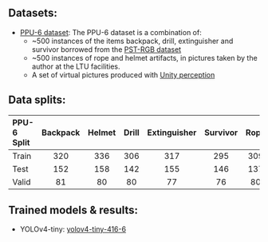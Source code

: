 ## Datasets:  
- [PPU-6 dataset](https://drive.google.com/file/d/1D-oBYlsD2c4dWnMyhtav1_mYnqfNK-ep/view?usp=sharing): The PPU-6 dataset is a combination of:  
  - ~500 instances of the items backpack, drill, extinguisher and survivor borrowed from the [PST-RGB dataset](https://github.com/ShreyasSkandanS/pst900_thermal_rgb)
  - ~500 instances of rope and helmet artifacts, in pictures taken by the author at the LTU facilities. 
  - A set of virtual pictures produced with [Unity perception](https://github.com/Unity-Technologies/com.unity.perception)


## Data splits:  

| PPU-6 Split | Backpack | Helmet | Drill | Extinguisher | Survivor | Rope |  
|:------      |:-------: |:-----: |:-----:|:------------:|:--------:|:----:| 
| Train       | 320      | 336    | 306   | 317          |  295     | 309  |  
| Test        | 152      | 158    | 142   | 155          | 146      | 137  |  
| Valid       | 81       | 80     | 80    | 77           | 76       | 80   |  



## Trained models & results:  
- YOLOv4-tiny: [yolov4-tiny-416-6](https://drive.google.com/file/d/1kGqmUowvL5ePiV0n4fvkYvy-2fD0FYwi/view?usp=sharing)
